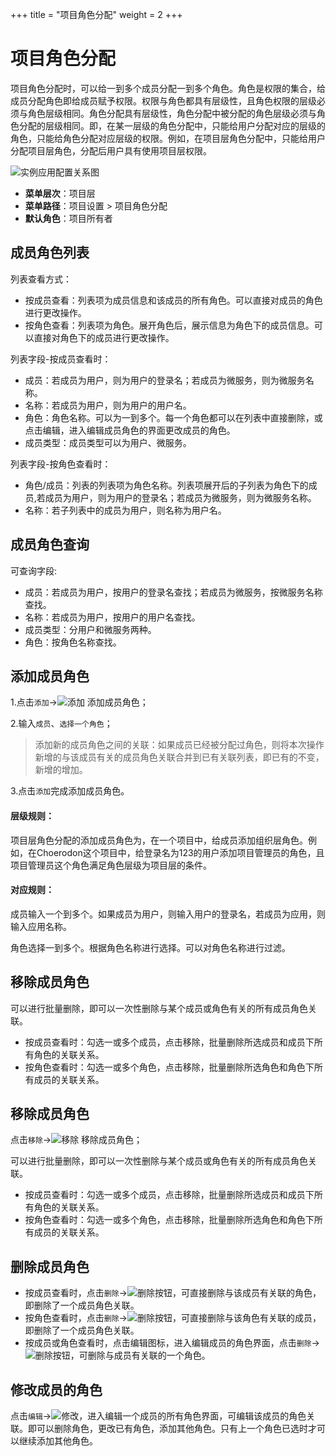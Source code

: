 ﻿+++
title = "项目角色分配"
weight = 2
+++

# 项目角色分配

项目角色分配时，可以给一到多个成员分配一到多个角色。角色是权限的集合，给成员分配角色即给成员赋予权限。权限与角色都具有层级性，且角色权限的层级必须与角色层级相同。角色分配具有层级性，角色分配中被分配的角色层级必须与角色分配的层级相同。即，在某一层级的角色分配中，只能给用户分配对应的层级的角色，只能给角色分配对应层级的权限。例如，在项目层角色分配中，只能给用户分配项目层角色，分配后用户具有使用项目层权限。

![实例应用配置关系图](/docs/user-guide/system-configuration/platform/image/member_role.png)




  - **菜单层次**：项目层
  - **菜单路径**：项目设置 > 项目角色分配
  - **默认角色**：项目所有者

<h2 id="1">成员角色列表</h2>

列表查看方式：

- 按成员查看：列表项为成员信息和该成员的所有角色。可以直接对成员的角色进行更改操作。
- 按角色查看：列表项为角色。展开角色后，展示信息为角色下的成员信息。可以直接对角色下的成员进行更改操作。

列表字段-按成员查看时：

- 成员：若成员为用户，则为用户的登录名；若成员为微服务，则为微服务名称。
- 名称：若成员为用户，则为用户的用户名。
- 角色：角色名称。可以为一到多个。每一个角色都可以在列表中直接删除，或点击编辑，进入编辑成员角色的界面更改成员的角色。
- 成员类型：成员类型可以为用户、微服务。

列表字段-按角色查看时：

- 角色/成员：列表的列表项为角色名称。列表项展开后的子列表为角色下的成员,若成员为用户，则为用户的登录名；若成员为微服务，则为微服务名称。
- 名称：若子列表中的成员为用户，则名称为用户名。

<h2 id="2">成员角色查询</h2>

可查询字段:

- 成员：若成员为用户，按用户的登录名查找；若成员为微服务，按微服务名称查找。
- 名称：若成员为用户，按用户的用户名查找。
- 成员类型：分用户和微服务两种。
- 角色：按角色名称查找。
   
<h2 id="3">添加成员角色</h2>

1.点击`添加`→![添加](/docs/user-guide/system-configuration/platform/image/添加.png) 添加成员角色；

2.输入`成员`、`选择一个角色`；

<blockquote class="note">
        添加新的成员角色之间的关联：如果成员已经被分配过角色，则将本次操作新增的与该成员有关的成员角色关联合并到已有关联列表，即已有的不变，新增的增加。
      </blockquote>

3.点击`添加`完成添加成员角色。

#### 层级规则：

项目层角色分配的添加成员角色为，在一个项目中，给成员添加组织层角色。例如，在Choerodon这个项目中，给登录名为123的用户添加项目管理员的角色，且项目管理员这个角色满足角色层级为项目层的条件。

#### 对应规则：

成员输入一个到多个。如果成员为用户，则输入用户的登录名，若成员为应用，则输入应用名称。

角色选择一到多个。根据角色名称进行选择。可以对角色名称进行过滤。

<h2 id="4">移除成员角色</h2>

可以进行批量删除，即可以一次性删除与某个成员或角色有关的所有成员角色关联。

- 按成员查看时：勾选一或多个成员，点击移除，批量删除所选成员和成员下所有角色的关联关系。
- 按角色查看时：勾选一或多个角色，点击移除，批量删除所选角色和角色下所有成员的关联关系。

<h2 id="4">移除成员角色</h2>

点击`移除`→![移除](/docs/user-guide/system-configuration/platform/image/移除.png) 移除成员角色；

可以进行批量删除，即可以一次性删除与某个成员或角色有关的所有成员角色关联。

- 按成员查看时：勾选一或多个成员，点击移除，批量删除所选成员和成员下所有角色的关联关系。
- 按角色查看时：勾选一或多个角色，点击移除，批量删除所选角色和角色下所有成员的关联关系。

<h2 id="5">删除成员角色</h2>

- 按成员查看时，点击`删除`→![删除按钮](/docs/user-guide/system-configuration/platform/image/删除按钮.png)，可直接删除与该成员有关联的角色，即删除了一个成员角色关联。
- 按角色查看时，点击`删除`→![删除按钮](/docs/user-guide/system-configuration/platform/image/删除按钮.png)，可直接删除与该角色有关联的成员，即删除了一个成员角色关联。
- 按成员或角色查看时，点击编辑图标，进入编辑成员的角色界面，点击`删除`→![删除按钮](/docs/user-guide/system-configuration/platform/image/删除按钮.png)，可删除与成员有关联的一个角色。

<h2 id="6">修改成员的角色</h2>

点击`编辑`→![修改](/docs/user-guide/system-configuration/platform/image/修改.png)，进入编辑一个成员的所有角色界面，可编辑该成员的角色关联。即可以删除角色，更改已有角色，添加其他角色。只有上一个角色已选时才可以继续添加其他角色。